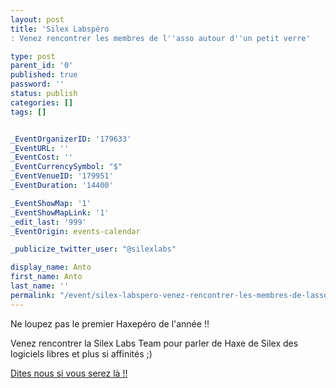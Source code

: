```yaml
---
layout: post
title: 'Silex Labspéro
: Venez rencontrer les membres de l''asso autour d''un petit verre'

type: post
parent_id: '0'
published: true
password: ''
status: publish
categories: []
tags: []


_EventOrganizerID: '179633'
_EventURL: ''
_EventCost: ''
_EventCurrencySymbol: "$"
_EventVenueID: '179951'
_EventDuration: '14400'

_EventShowMap: '1'
_EventShowMapLink: '1'
_edit_last: '999'
_EventOrigin: events-calendar

_publicize_twitter_user: "@silexlabs"

display_name: Anto
first_name: Anto
last_name: ''
permalink: "/event/silex-labspero-venez-rencontrer-les-membres-de-lasso-autour-dun-petit-verre/"
---
```


Ne loupez pas le premier Haxepéro de l'année !!

Venez rencontrer la Silex Labs Team pour parler de Haxe de Silex des logiciels libres et plus si affinités ;)

[Dites nous si vous serez là !!](https://plus.google.com/108940696681231990724/posts/ZFwRDhhnnhe "Haxepéro#9 Google+")